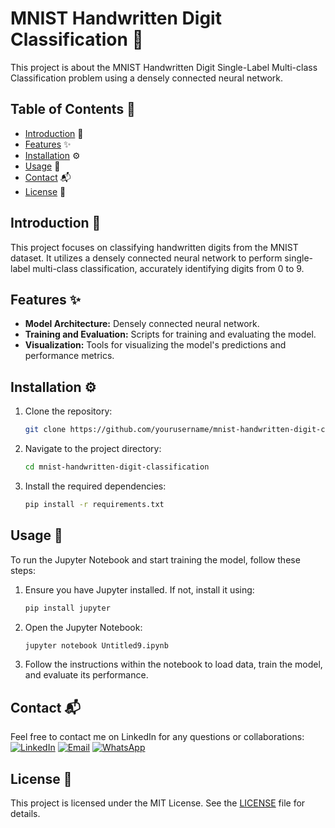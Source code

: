 # MNIST Handwritten Digit Classification 🔢

This project is about the MNIST Handwritten Digit Single-Label Multi-class Classification problem using a densely connected neural network.

## Table of Contents 📑
- [Introduction](#introduction) 📘
- [Features](#features) ✨
- [Installation](#installation) ⚙️
- [Usage](#usage) 🚀
- [Contact](#contact) 📬
- [License](#license) 📜

## Introduction 📘
This project focuses on classifying handwritten digits from the MNIST dataset. It utilizes a densely connected neural network to perform single-label multi-class classification, accurately identifying digits from 0 to 9.

## Features ✨
- **Model Architecture:** Densely connected neural network.
- **Training and Evaluation:** Scripts for training and evaluating the model.
- **Visualization:** Tools for visualizing the model's predictions and performance metrics.

## Installation ⚙️
1. Clone the repository:
    ```sh
    git clone https://github.com/yourusername/mnist-handwritten-digit-classification.git
    ```

2. Navigate to the project directory:
    ```sh
    cd mnist-handwritten-digit-classification
    ```

3. Install the required dependencies:
    ```sh
    pip install -r requirements.txt
    ```

## Usage 🚀
To run the Jupyter Notebook and start training the model, follow these steps:

1. Ensure you have Jupyter installed. If not, install it using:
    ```sh
    pip install jupyter
    ```

2. Open the Jupyter Notebook:
    ```sh
    jupyter notebook Untitled9.ipynb
    ```

3. Follow the instructions within the notebook to load data, train the model, and evaluate its performance.

## Contact 📬
Feel free to contact me on LinkedIn for any questions or collaborations:
[![LinkedIn](https://img.shields.io/badge/LinkedIn-0077B5?style=flat-square&logo=linkedin&logoColor=white)](https://www.linkedin.com/in/syed-muqtasid-ali-91a0a623a/)
[![Email](https://img.shields.io/badge/Email-D14836?style=flat-square&logo=gmail&logoColor=white)](mailto:muqtasid5266@gmail.com)
[![WhatsApp](https://img.shields.io/badge/WhatsApp-25D366?style=flat-square&logo=whatsapp&logoColor=white)](https://wa.me/923176517525)


## License 📜
This project is licensed under the MIT License. See the [LICENSE](LICENSE) file for details.
